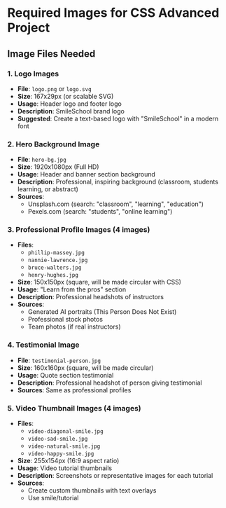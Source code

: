 # Required Images for CSS Advanced Project

## Image Files Needed

### 1. Logo Images
- **File**: `logo.png` or `logo.svg`
- **Size**: 167x29px (or scalable SVG)
- **Usage**: Header logo and footer logo
- **Description**: SmileSchool brand logo
- **Suggested**: Create a text-based logo with "SmileSchool" in a modern font

### 2. Hero Background Image
- **File**: `hero-bg.jpg`
- **Size**: 1920x1080px (Full HD)
- **Usage**: Header and banner section background
- **Description**: Professional, inspiring background (classroom, students learning, or abstract)
- **Sources**: 
  - Unsplash.com (search: "classroom", "learning", "education")
  - Pexels.com (search: "students", "online learning")

### 3. Professional Profile Images (4 images)
- **Files**: 
  - `phillip-massey.jpg`
  - `nannie-lawrence.jpg` 
  - `bruce-walters.jpg`
  - `henry-hughes.jpg`
- **Size**: 150x150px (square, will be made circular with CSS)
- **Usage**: "Learn from the pros" section
- **Description**: Professional headshots of instructors
- **Sources**: 
  - Generated AI portraits (This Person Does Not Exist)
  - Professional stock photos
  - Team photos (if real instructors)

### 4. Testimonial Image
- **File**: `testimonial-person.jpg`
- **Size**: 160x160px (square, will be made circular)
- **Usage**: Quote section testimonial
- **Description**: Professional headshot of person giving testimonial
- **Sources**: Same as professional profiles

### 5. Video Thumbnail Images (4 images)
- **Files**:
  - `video-diagonal-smile.jpg`
  - `video-sad-smile.jpg`
  - `video-natural-smile.jpg`
  - `video-happy-smile.jpg`
- **Size**: 255x154px (16:9 aspect ratio)
- **Usage**: Video tutorial thumbnails
- **Description**: Screenshots or representative images for each tutorial
- **Sources**: 
  - Create custom thumbnails with text overlays
  - Use smile/tutorial